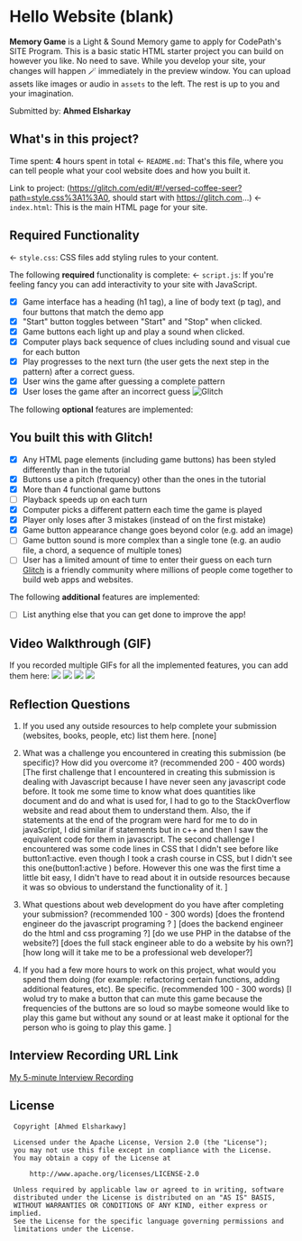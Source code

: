 # Hello Website (blank)

 **Memory Game** is a Light & Sound Memory game to apply for CodePath's SITE Program. 
 This is a basic static HTML starter project you can build on however you like. No need to save. While you develop your site, your changes will happen 🪄 immediately in the preview window. You can upload assets like images or audio in `assets` to the left. The rest is up to you and your imagination.

 Submitted by: **Ahmed Elsharkay**
 ## What's in this project?

 Time spent: **4** hours spent in total
 ← `README.md`: That's this file, where you can tell people what your cool website does and how you built it.

 Link to project: (https://glitch.com/edit/#!/versed-coffee-seer?path=style.css%3A1%3A0, should start with https://glitch.com...)
 ← `index.html`: This is the main HTML page for your site.

 ## Required Functionality
 ← `style.css`: CSS files add styling rules to your content.

 The following **required** functionality is complete:
 ← `script.js`: If you're feeling fancy you can add interactivity to your site with JavaScript.

 * [x] Game interface has a heading (h1 tag), a line of body text (p tag), and four buttons that match the demo app
 * [x] "Start" button toggles between "Start" and "Stop" when clicked. 
 * [x] Game buttons each light up and play a sound when clicked. 
 * [x] Computer plays back sequence of clues including sound and visual cue for each button
 * [x] Play progresses to the next turn (the user gets the next step in the pattern) after a correct guess. 
 * [x] User wins the game after guessing a complete pattern
 * [x] User loses the game after an incorrect guess
 ![Glitch](https://cdn.glitch.com/a9975ea6-8949-4bab-addb-8a95021dc2da%2FLogo_Color.svg?v=1602781328576)

 The following **optional** features are implemented:
 ## You built this with Glitch!

 * [x] Any HTML page elements (including game buttons) has been styled differently than in the tutorial
 * [x] Buttons use a pitch (frequency) other than the ones in the tutorial
 * [x] More than 4 functional game buttons
 * [ ] Playback speeds up on each turn
 * [x] Computer picks a different pattern each time the game is played
 * [x] Player only loses after 3 mistakes (instead of on the first mistake)
 * [x] Game button appearance change goes beyond color (e.g. add an image)
 * [ ] Game button sound is more complex than a single tone (e.g. an audio file, a chord, a sequence of multiple tones)
 * [ ] User has a limited amount of time to enter their guess on each turn
 [Glitch](https://glitch.com) is a friendly community where millions of people come together to build web apps and websites.

 The following **additional** features are implemented:

 - [ ] List anything else that you can get done to improve the app!

 ## Video Walkthrough (GIF)

 If you recorded multiple GIFs for all the implemented features, you can add them here:
 ![](http://g.recordit.co/AR4hjuHrva.gif)
 ![](gif2-link-here)
 ![](gif3-link-here)
 ![](gif4-link-here)

 ## Reflection Questions
 1. If you used any outside resources to help complete your submission (websites, books, people, etc) list them here. 
 [none]

 2. What was a challenge you encountered in creating this submission (be specific)? How did you overcome it? (recommended 200 - 400 words) 
 [The first challenge that I encountered in creating this submission is dealing with Javascript because I have never seen any javascript code before. It took me some time to know what does quantities like document and do and what is used for, I had to go to the StackOverflow website and read about them to understand them. Also, the if statements at the end of the program were hard for me to do in javaScript, I did similar if statements but in c++ and then I saw the equivalent code for them in javascript. The second challenge I encountered was some code lines in CSS that I didn't see before like button1:active. even though I took a crash course in CSS, but I didn't see this one(button1:active ) before. However this one was the first time a little bit easy, I didn't have to read about it in outside resources because it was so obvious to understand the functionality of it.  ]

 3. What questions about web development do you have after completing your submission? (recommended 100 - 300 words) 
 [does the frontend engineer do the javascript programing ? ]
 [does the backend engineer do the html and css programing ?]
 [do we use PHP in the databse of the website?]
 [does the full stack engineer able to do a website by his own?]
 [how long will it take me to be a professional web developer?]

 4. If you had a few more hours to work on this project, what would you spend them doing (for example: refactoring certain functions, adding additional features, etc). Be specific. (recommended 100 - 300 words) 
 [I wolud try to make a button that can mute this game because the frequencies of the buttons are so loud so maybe someone would like to play this game but without any sound or at least make it optional for the person who is going to play this game. ]



 ## Interview Recording URL Link

 [My 5-minute Interview Recording](https://www.loom.com/share/f30aed8d73254a87b5bebef1506cd309)


 ## License

     Copyright [Ahmed Elsharkawy]

     Licensed under the Apache License, Version 2.0 (the "License");
     you may not use this file except in compliance with the License.
     You may obtain a copy of the License at

         http://www.apache.org/licenses/LICENSE-2.0

     Unless required by applicable law or agreed to in writing, software
     distributed under the License is distributed on an "AS IS" BASIS,
     WITHOUT WARRANTIES OR CONDITIONS OF ANY KIND, either express or implied.
     See the License for the specific language governing permissions and
     limitations under the License.
     
